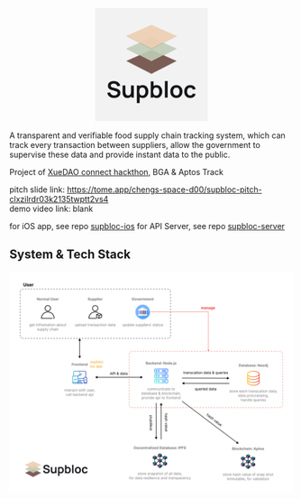 <p align="center">
  <img width="200" src="https://github.com/XueDAO-Supbloc/.github/blob/e728d1497880ffeb4111a5f57dc75e6747574443/profile/Logo_text_vt.png">
</p>

A transparent and verifiable food supply chain tracking system, which can track every transaction between suppliers, allow the government to supervise these data and provide instant data to the public.

Project of [XueDAO connect hackthon](https://www.moledao.io/#/event/3ae0e7d4-8ca4-43ca-9ac5-1afd47f97bfb), BGA & Aptos Track

pitch slide link: https://tome.app/chengs-space-d00/supbloc-pitch-clxzilrdr03k2135twptt2vs4  
demo video link: blank   

for iOS app, see repo [supbloc-ios](https://github.com/XueDAO-Supbloc/Supbloc-iOS)
for API Server, see repo [supbloc-server](https://github.com/XueDAO-Supbloc/supbloc-server)

## System & Tech Stack
<img width="ˊ00" src="https://github.com/XueDAO-Supbloc/.github/blob/e728d1497880ffeb4111a5f57dc75e6747574443/profile/System.png">
